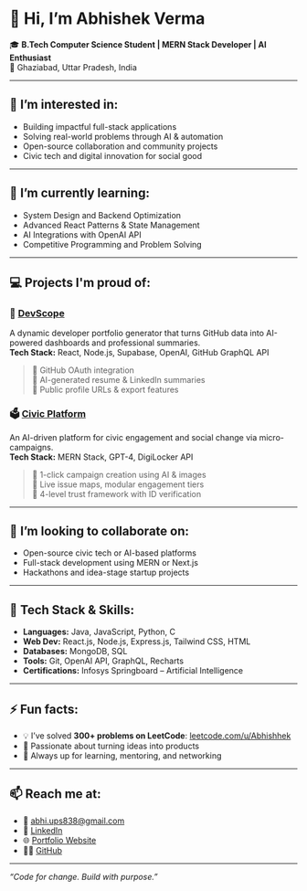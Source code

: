 # 👋 Hi, I’m Abhishek Verma

🎓 **B.Tech Computer Science Student | MERN Stack Developer | AI Enthusiast**  
📍 Ghaziabad, Uttar Pradesh, India

---

## 👀 I’m interested in:
- Building impactful full-stack applications
- Solving real-world problems through AI & automation
- Open-source collaboration and community projects
- Civic tech and digital innovation for social good

---

## 🌱 I’m currently learning:
- System Design and Backend Optimization
- Advanced React Patterns & State Management
- AI Integrations with OpenAI API
- Competitive Programming and Problem Solving

---

## 💻 Projects I'm proud of:

### 🚀 [DevScope](https://github.com/Abhishhek-Verma/DevScope)
A dynamic developer portfolio generator that turns GitHub data into AI-powered dashboards and professional summaries.  
**Tech Stack:** React, Node.js, Supabase, OpenAI, GitHub GraphQL API  
> 🔹 GitHub OAuth integration  
> 🔹 AI-generated resume & LinkedIn summaries  
> 🔹 Public profile URLs & export features

### 🗳️ [Civic Platform](https://github.com/Abhishhek-Verma/Civic-Platform)
An AI-driven platform for civic engagement and social change via micro-campaigns.  
**Tech Stack:** MERN Stack, GPT-4, DigiLocker API  
> 🔹 1-click campaign creation using AI & images  
> 🔹 Live issue maps, modular engagement tiers  
> 🔹 4-level trust framework with ID verification

---

## 💞️ I’m looking to collaborate on:
- Open-source civic tech or AI-based platforms
- Full-stack development using MERN or Next.js
- Hackathons and idea-stage startup projects

---

## 🧠 Tech Stack & Skills:
- **Languages:** Java, JavaScript, Python, C
- **Web Dev:** React.js, Node.js, Express.js, Tailwind CSS, HTML
- **Databases:** MongoDB, SQL
- **Tools:** Git, OpenAI API, GraphQL, Recharts
- **Certifications:** Infosys Springboard – Artificial Intelligence

---

## ⚡ Fun facts:
- 💡 I’ve solved **300+ problems on LeetCode**: [leetcode.com/u/Abhishhek](https://leetcode.com/u/Abhishhek)
- 🧠 Passionate about turning ideas into products
- 🤝 Always up for learning, mentoring, and networking

---

## 📫 Reach me at:
- 📧 abhi.ups838@gmail.com
- 💼 [LinkedIn](https://www.linkedin.com/in/Abhishhek-Verma)
- 🌐 [Portfolio Website](https://abhishek-verma-portfolio.netlify.app/)
- 🧑‍💻 [GitHub](https://github.com/Abhishhek-Verma)

---

_“Code for change. Build with purpose.”_
